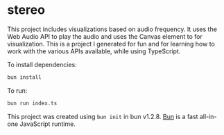 # stereo

This project includes visualizations based on audio frequency. It uses the Web Audio API to play the audio and uses the Canvas element to for visualization. This is a project I generated for fun and for learning how to work with the various APIs available, while using TypeScript.

To install dependencies:

```bash
bun install
```

To run:

```bash
bun run index.ts
```

This project was created using `bun init` in bun v1.2.8. [Bun](https://bun.sh) is a fast all-in-one JavaScript runtime.
